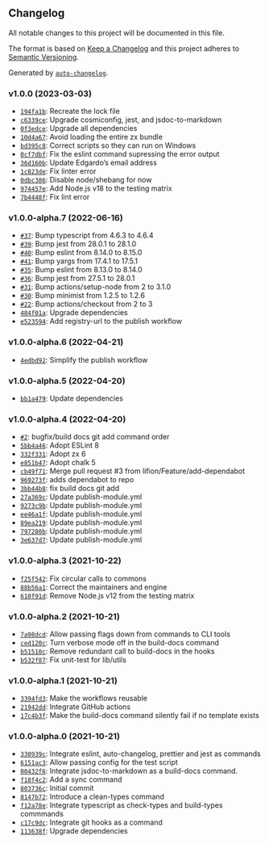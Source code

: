 ## Changelog

All notable changes to this project will be documented in this file.

The format is based on [Keep a Changelog](http://keepachangelog.com/en/1.0.0/)
and this project adheres to [Semantic Versioning](http://semver.org/spec/v2.0.0.html).

Generated by [`auto-changelog`](https://github.com/CookPete/auto-changelog).

### v1.0.0 (2023-03-03)

- [`194fa1b`](https://github.com/lifion/core-commons/commit/194fa1b011a64e8c61d3a0ddfdffc20085bf562b): Recreate the lock file
- [`c6339ce`](https://github.com/lifion/core-commons/commit/c6339ce7b21f378aed4ed831720c8b866cf32454): Upgrade cosmiconfig, jest, and jsdoc-to-markdown
- [`0f3edce`](https://github.com/lifion/core-commons/commit/0f3edcef37de684e844828cdd8a58006f8e1fdb7): Upgrade all dependencies
- [`10d4a67`](https://github.com/lifion/core-commons/commit/10d4a67564be3d47039949e9b5bb659f9d854307): Avoid loading the entire zx bundle
- [`bd395c8`](https://github.com/lifion/core-commons/commit/bd395c8e9905bdd5350b60c97fe6542ddd9edd50): Correct scripts so they can run on Windows
- [`0cf7dbf`](https://github.com/lifion/core-commons/commit/0cf7dbfb54613bcf841d18867b65570a974349b2): Fix the eslint command supressing the error output
- [`36d160b`](https://github.com/lifion/core-commons/commit/36d160bae401e0aec28c2cfda7991a801753d7b9): Update Edgardo’s email address
- [`1c823de`](https://github.com/lifion/core-commons/commit/1c823de0429f385aa15243fae372c1c396cca891): Fix linter error
- [`0dbc386`](https://github.com/lifion/core-commons/commit/0dbc386fb2ca769d016ecec76e52165f07268dd0): Disable node/shebang for now
- [`974457e`](https://github.com/lifion/core-commons/commit/974457e49bc2d7b0b6ce38083f84e934944c3dff): Add Node.js v18 to the testing matrix
- [`7b4448f`](https://github.com/lifion/core-commons/commit/7b4448fdd3b7a928f0f87eea73a7357a884f162e): Fix lint error

### v1.0.0-alpha.7 (2022-06-16)

- [`#37`](https://github.com/lifion/core-commons/pull/37): Bump typescript from 4.6.3 to 4.6.4
- [`#39`](https://github.com/lifion/core-commons/pull/39): Bump jest from 28.0.1 to 28.1.0
- [`#40`](https://github.com/lifion/core-commons/pull/40): Bump eslint from 8.14.0 to 8.15.0
- [`#41`](https://github.com/lifion/core-commons/pull/41): Bump yargs from 17.4.1 to 17.5.1
- [`#35`](https://github.com/lifion/core-commons/pull/35): Bump eslint from 8.13.0 to 8.14.0
- [`#36`](https://github.com/lifion/core-commons/pull/36): Bump jest from 27.5.1 to 28.0.1
- [`#31`](https://github.com/lifion/core-commons/pull/31): Bump actions/setup-node from 2 to 3.1.0
- [`#30`](https://github.com/lifion/core-commons/pull/30): Bump minimist from 1.2.5 to 1.2.6
- [`#22`](https://github.com/lifion/core-commons/pull/22): Bump actions/checkout from 2 to 3
- [`484f01a`](https://github.com/lifion/core-commons/commit/484f01ae3edcf29ececd472c3451730c72a716fd): Upgrade dependencies
- [`e523594`](https://github.com/lifion/core-commons/commit/e52359484dab9da7dc9bf585b198e20e4fedf104): Add registry-url to the publish workflow

### v1.0.0-alpha.6 (2022-04-21)

- [`4edbd92`](https://github.com/lifion/core-commons/commit/4edbd925398ecf4fef9fa7f672764bb1dd8bb7dd): Simplify the publish workflow

### v1.0.0-alpha.5 (2022-04-20)

- [`bb1a479`](https://github.com/lifion/core-commons/commit/bb1a479e07f353179e8e08797dc6fa594e536056): Update dependencies

### v1.0.0-alpha.4 (2022-04-20)

- [`#2`](https://github.com/lifion/core-commons/pull/2): bugfix/build docs git add command order
- [`5bb4a46`](https://github.com/lifion/core-commons/commit/5bb4a46b56022c41fb8ce37633edc7a07c3ebdd3): Adopt ESLint 8
- [`332f331`](https://github.com/lifion/core-commons/commit/332f3310584abdf8c174a2b40997639196fe9f09): Adopt zx 6
- [`e851b47`](https://github.com/lifion/core-commons/commit/e851b47923fafcea5a1a7573847b92f706f61027): Adopt chalk 5
- [`cb49f71`](https://github.com/lifion/core-commons/commit/cb49f71186642a5f959a507bf7eb7fa1466a2d96): Merge pull request #3 from lifion/Feature/add-dependabot
- [`969273f`](https://github.com/lifion/core-commons/commit/969273f95835acd09f0afc36dd9aaab01aca8b73): adds dependabot to repo
- [`3bb44b8`](https://github.com/lifion/core-commons/commit/3bb44b817a7a6b7cca12ffd7c41362b8e1c89333): fix build docs git add
- [`27a369c`](https://github.com/lifion/core-commons/commit/27a369ca50df25d9538c1fe7a2197efa20aa60d7): Update publish-module.yml
- [`9273c9b`](https://github.com/lifion/core-commons/commit/9273c9b4fc10570a8ef75405e2a0ea764cdd0f08): Update publish-module.yml
- [`ee46a1f`](https://github.com/lifion/core-commons/commit/ee46a1f79c1aa73154655eb56128af5a0e6f6794): Update publish-module.yml
- [`89ea219`](https://github.com/lifion/core-commons/commit/89ea2197aa41a1a2f8ed626519b8e265394b1953): Update publish-module.yml
- [`797280b`](https://github.com/lifion/core-commons/commit/797280bdde08b356d0684888c1feb1ff56dedcf1): Update publish-module.yml
- [`3e637d7`](https://github.com/lifion/core-commons/commit/3e637d724bcedb6c3c410aaa495432fc13f1a8ca): Update publish-module.yml

### v1.0.0-alpha.3 (2021-10-22)

- [`f25f542`](https://github.com/lifion/core-commons/commit/f25f5421e70606e87748bcb610c05a4e7bdaa6d9): Fix circular calls to commons
- [`88b56a1`](https://github.com/lifion/core-commons/commit/88b56a1cd3eee339b45fec3fdf984f147812de37): Correct the maintainers and engine
- [`610f91d`](https://github.com/lifion/core-commons/commit/610f91d40d91ebc4ad4e629c25e12c94baf975fa): Remove Node.js v12 from the testing matrix

### v1.0.0-alpha.2 (2021-10-21)

- [`7a98dcd`](https://github.com/lifion/core-commons/commit/7a98dcd6febc177fb65b6f3ef4a52c4aeac3e150): Allow passing flags down from commands to CLI tools
- [`ced120c`](https://github.com/lifion/core-commons/commit/ced120cc0f250f8513ecc8bd51c1bfdb8dc1b72c): Turn verbose mode off in the build-docs command
- [`b51510c`](https://github.com/lifion/core-commons/commit/b51510c95f5b914b5940d54d30174a0c333f8cec): Remove redundant call to build-docs in the hooks
- [`b532f87`](https://github.com/lifion/core-commons/commit/b532f87fe617db8969caf6c9aabecadecdca2e8b): Fix unit-test for lib/utils

### v1.0.0-alpha.1 (2021-10-21)

- [`3394fd3`](https://github.com/lifion/core-commons/commit/3394fd32f9329610c882fe773d6ee5797b6330ed): Make the workflows reusable
- [`21942dd`](https://github.com/lifion/core-commons/commit/21942ddbb6e9162136f91a48d7cbdcc54e3b9dc3): Integrate GitHub actions
- [`17c4b3f`](https://github.com/lifion/core-commons/commit/17c4b3f7e0af1c5d537b828a66e8e57ef0a0d754): Make the build-docs command silently fail if no template exists

### v1.0.0-alpha.0 (2021-10-21)

- [`330939c`](https://github.com/lifion/core-commons/commit/330939c627b568f967da9729793ce89d3a55401d): Integrate eslint, auto-changelog, prettier and jest as commands
- [`6151ac3`](https://github.com/lifion/core-commons/commit/6151ac35a2ced39a7f3e6c64938bb06ac6fb0bd6): Allow passing config for the test script
- [`00432f6`](https://github.com/lifion/core-commons/commit/00432f6e6eabcd8870c100b0786929e5ae3f8f3c): Integrate jsdoc-to-markdown as a build-docs command.
- [`f18f4c2`](https://github.com/lifion/core-commons/commit/f18f4c2c9579909867e3cda8e0f507059cbc38e4): Add a sync command
- [`803736c`](https://github.com/lifion/core-commons/commit/803736c85c4afe2ae7bda50132079fb9fc0bd572): Initial commit
- [`8147b72`](https://github.com/lifion/core-commons/commit/8147b726f4da16b5bf21af763f61b7bebf6430af): Introduce a clean-types command
- [`f12a78e`](https://github.com/lifion/core-commons/commit/f12a78e8abfab68bad83441a51f064780dc97161): Integrate typescript as check-types and build-types commmands
- [`c17c9dc`](https://github.com/lifion/core-commons/commit/c17c9dc57583d79f33e2d067bf6ec8d03c80f61f): Integrate git hooks as a command
- [`113638f`](https://github.com/lifion/core-commons/commit/113638fdf12a3d946209d9067cc7035c4b5ee693): Upgrade dependencies
